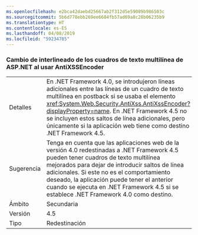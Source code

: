 ```yaml
---
ms.openlocfilehash: e2bca42daebd25667ab2f312d5e59089b986503c
ms.sourcegitcommit: 5b6d778ebb269ee6684fb57ad69a8c28b06235b9
ms.translationtype: HT
ms.contentlocale: es-ES
ms.lasthandoff: 04/08/2019
ms.locfileid: "59234785"
---
```

### <a name="multi-line-aspnet-textbox-spacing-changed-when-using-antixssencoder"></a>Cambio de interlineado de los cuadros de texto multilínea de ASP.NET al usar AntiXSSEncoder

|   |   |
|---|---|
|Detalles|En .NET Framework 4.0, se introdujeron líneas adicionales entre las líneas de un cuadro de texto multilínea en postback si se usaba el elemento <xref:System.Web.Security.AntiXss.AntiXssEncoder?displayProperty=name>. En .NET Framework 4.5 no se incluyen estos saltos de línea adicionales, pero únicamente si la aplicación web tiene como destino .NET Framework 4.5.|
|Sugerencia|Tenga en cuenta que las aplicaciones web de la versión 4.0 redestinadas a .NET Framework 4.5 pueden tener cuadros de texto multilínea mejorados para dejar de introducir saltos de línea adicionales. Si este no es el comportamiento deseado, la aplicación puede tener el anterior cuando se ejecuta en .NET Framework 4.5 si se establece .NET Framework 4.0 como destino.|
|Ámbito|Secundaria|
|Versión|4.5|
|Tipo|Redestinación|
